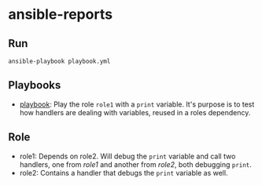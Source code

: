 # ansible-reports #

## Run ###
`ansible-playbook playbook.yml`

## Playbooks ##
* [playbook](playbook.yml): Play the role `role1` with a `print` variable. It's purpose is to test how handlers are dealing with variables, reused in a roles dependency.

## Role ##
* role1: Depends on role2. Will debug the `print` variable and call two handlers, one from *role1* and another from *role2*, both debugging `print`. 
* role2: Contains a handler that debugs the `print` variable as well.
